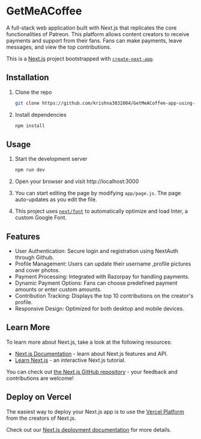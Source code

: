 # GetMeACoffee

A full-stack web application built with Next.js that replicates the core functionalities of Patreon. This platform allows content creators to receive payments and support from their fans. Fans can make payments, leave messages, and view the top contributions.

This is a [Next.js](https://nextjs.org/) project bootstrapped with [`create-next-app`](https://github.com/vercel/next.js/tree/canary/packages/create-next-app).

<!-- ## Getting Started

First, run the development server:

```bash
npm run dev
# or
yarn dev
# or
pnpm dev
# or
bun dev
```

Open [http://localhost:3000](http://localhost:3000) with your browser to see the result.

You can start editing the page by modifying `app/page.js`. The page auto-updates as you edit the file.

This project uses [`next/font`](https://nextjs.org/docs/basic-features/font-optimization) to automatically optimize and load Inter, a custom Google Font. -->

## Installation

1. Clone the repo

   ```sh
   git clone https://github.com/krishna3032004/GetMeACoffee-app-using-next.js.git

2. Install dependencies

   ```sh
   npm install

## Usage

1. Start the development server
    ```sh
    npm run dev

2. Open your browser and visit http://localhost:3000

3. You can start editing the page by modifying `app/page.js`. The page auto-updates as you edit the file.

4. This project uses [`next/font`](https://nextjs.org/docs/basic-features/font-optimization) to automatically optimize and load Inter, a custom Google Font.

## Features

- User Authentication: Secure login and registration using NextAuth through Github.
- Profile Management: Users can update their username ,profile pictures and cover photos.
- Payment Processing: Integrated with Razorpay for handling payments.
- Dynamic Payment Options: Fans can choose predefined payment amounts or enter custom amounts.
- Contribution Tracking: Displays the top 10 contributions on the creator's profile.
- Responsive Design: Optimized for both desktop and mobile devices.

## Learn More

To learn more about Next.js, take a look at the following resources:

- [Next.js Documentation](https://nextjs.org/docs) - learn about Next.js features and API.
- [Learn Next.js](https://nextjs.org/learn) - an interactive Next.js tutorial.

You can check out [the Next.js GitHub repository](https://github.com/vercel/next.js/) - your feedback and contributions are welcome!

## Deploy on Vercel

The easiest way to deploy your Next.js app is to use the [Vercel Platform](https://vercel.com/new?utm_medium=default-template&filter=next.js&utm_source=create-next-app&utm_campaign=create-next-app-readme) from the creators of Next.js.

Check out our [Next.js deployment documentation](https://nextjs.org/docs/deployment) for more details.
